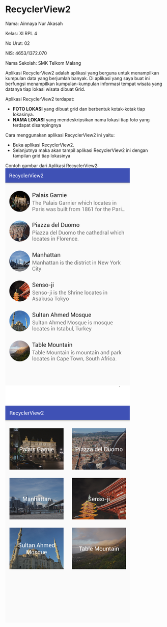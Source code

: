 # RecyclerView2
Nama: Ainnaya Nur Akasah

Kelas: XI RPL 4

No Urut: 02

NIS: 4653/1372.070

Nama Sekolah: SMK Telkom Malang

Aplikasi RecyclerView2 adalah aplikasi yang berguna untuk menampilkan kumpulan data yang berjumlah banyak.
Di aplikasi yang saya buat ini berfungsi menampilkan kumpulan-kumpulan informasi tempat wisata yang datanya tiap lokasi wisata dibuat Grid.

Aplikasi RecyclerView2 terdapat:
  - **FOTO LOKASI** yang dibuat grid dan berbentuk kotak-kotak tiap lokasinya.
  - **NAMA LOKASI** yang mendeskripsikan nama lokasi tiap foto yang terdapat disampingnya

Cara menggunakan aplikasi RecyclerView2 ini yaitu:
  - Buka aplikasi RecyclerView2.
  - Selanjutnya maka akan tampil aplikasi RecyclerView2 ini dengan tampilan grid tiap lokasinya
  
Contoh gambar dari Aplikasi RecyclerView2:
![Image of RecyclerView1-1](https://github.com/Ainnaya/RecyclerView2/blob/master/RecyclerView2%20-%201.PNG)
![Image of RecyclerView2-2](https://github.com/Ainnaya/RecyclerView2/blob/master/RecyclerView2%20-%202.PNG)
